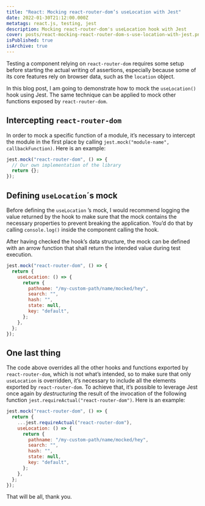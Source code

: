 ```yaml
---
title: "React: Mocking react-router-dom’s useLocation with Jest"
date: 2022-01-30T21:12:00.000Z
metatags: react.js, testing, jest
description: Mocking react-router-dom's useLocation hook with Jest
cover: posts/react-mocking-react-router-dom-s-use-location-with-jest.png
isPublished: true
isArchive: true
---
```


Testing a component relying on `react-router-dom` requires some setup before starting the actual writing of assertions, especially because some of its core features rely on browser data, such as the `location` object.

In this blog post, I am going to demonstrate how to mock the `useLocation()` hook using Jest. The same technique can be applied to mock other functions exposed by `react-router-dom`.

## Intercepting `react-router-dom`

In order to mock a specific function of a module, it’s necessary to intercept the module in the first place by calling `jest.mock("module-name", callbackFunction)`. Here is an example:

```jsx
jest.mock("react-router-dom", () => {
  // Our own implementation of the library
  return {};
});
```

## Defining `useLocation`´s mock

Before defining the `useLocation` ’s mock, I would recommend logging the value returned by the hook to make sure that the mock contains the necessary properties to prevent breaking the application. You’d do that by calling `console.log()` inside the component calling the hook.

After having checked the hook’s data structure, the mock can be defined with an arrow function that shall return the intended value during test execution.

```jsx
jest.mock("react-router-dom", () => {
  return {
    useLocation: () => {
      return {
        pathname: "/my-custom-path/name/mocked/hey",
        search: "",
        hash: "",
        state: null,
        key: "default",
      };
    },
  };
});
```

## One last thing

The code above overrides all the other hooks and functions exported by `react-router-dom`, which is not what’s intended, so to make sure that only `useLocation` is overridden, it’s necessary to include all the elements exported by `react-router-dom`. To achieve that, it’s possible to leverage Jest once again by _destructuring_ the result of the invocation of the following function `jest.requireActual("react-router-dom")`. Here is an example:

```jsx
jest.mock("react-router-dom", () => {
  return {
    ...jest.requireActual("react-router-dom"),
    useLocation: () => {
      return {
        pathname: "/my-custom-path/name/mocked/hey",
        search: "",
        hash: "",
        state: null,
        key: "default",
      };
    },
  };
});
```

That will be all, thank you.
